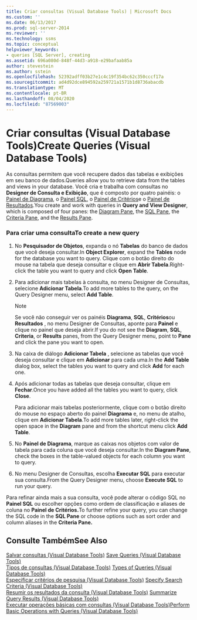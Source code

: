 ```yaml
---
title: Criar consultas (Visual Database Tools) | Microsoft Docs
ms.custom: ''
ms.date: 06/13/2017
ms.prod: sql-server-2014
ms.reviewer: ''
ms.technology: ssms
ms.topic: conceptual
helpviewer_keywords:
- queries [SQL Server], creating
ms.assetid: 696a080d-848f-44d3-a918-e29bafaab85a
author: stevestein
ms.author: sstein
ms.openlocfilehash: 52392adff03b27e1c4c19f354bc62c350cccf17a
ms.sourcegitcommit: ad4d92dce894592a259721a1571b1d8736abacdb
ms.translationtype: MT
ms.contentlocale: pt-BR
ms.lasthandoff: 08/04/2020
ms.locfileid: "87569003"
---
```

# <a name="create-queries-visual-database-tools"></a><span data-ttu-id="46b83-102">Criar consultas (Visual Database Tools)</span><span class="sxs-lookup"><span data-stu-id="46b83-102">Create Queries (Visual Database Tools)</span></span>
  <span data-ttu-id="46b83-103">As consultas permitem que você recupere dados das tabelas e exibições em seu banco de dados.</span><span class="sxs-lookup"><span data-stu-id="46b83-103">Queries allow you to retrieve data from the tables and views in your database.</span></span> <span data-ttu-id="46b83-104">Você cria e trabalha com consultas no **Designer de Consulta e Exibição**, que é composto por quatro painéis: o [Painel de Diagrama](visual-database-tools.md), o [Painel SQL](sql-pane-visual-database-tools.md), o [Painel de Critérios](criteria-pane-visual-database-tools.md)e o [Painel de Resultados](results-pane-visual-database-tools.md).</span><span class="sxs-lookup"><span data-stu-id="46b83-104">You create and work with queries in **Query and View Designer**, which is composed of four panes: the [Diagram Pane](visual-database-tools.md), the [SQL Pane](sql-pane-visual-database-tools.md), the [Criteria Pane](criteria-pane-visual-database-tools.md), and the [Results Pane](results-pane-visual-database-tools.md).</span></span>  
  
### <a name="to-create-a-new-query"></a><span data-ttu-id="46b83-105">Para criar uma consulta</span><span class="sxs-lookup"><span data-stu-id="46b83-105">To create a new query</span></span>  
  
1.  <span data-ttu-id="46b83-106">No **Pesquisador de Objetos**, expanda o nó **Tabelas** do banco de dados que você deseja consultar.</span><span class="sxs-lookup"><span data-stu-id="46b83-106">In **Object Explorer**, expand the **Tables** node for the database you want to query.</span></span> <span data-ttu-id="46b83-107">Clique com o botão direito do mouse na tabela que deseja consultar e clique em **Abrir Tabela**.</span><span class="sxs-lookup"><span data-stu-id="46b83-107">Right-click the table you want to query and click **Open Table**.</span></span>  
  
2.  <span data-ttu-id="46b83-108">Para adicionar mais tabelas à consulta, no menu Designer de Consultas, selecione **Adicionar Tabela**.</span><span class="sxs-lookup"><span data-stu-id="46b83-108">To add more tables to the query, on the Query Designer menu, select **Add Table**.</span></span>  
  
    > [!NOTE]  
    >  <span data-ttu-id="46b83-109">Se você não conseguir ver os painéis **Diagrama**, **SQL**, **Critérios**ou **Resultados** , no menu Designer de Consultas, aponte para **Painel** e clique no painel que deseja abrir.</span><span class="sxs-lookup"><span data-stu-id="46b83-109">If you do not see the **Diagram**, **SQL**, **Criteria**, or **Results** panes, from the Query Designer menu, point to **Pane** and click the pane you want to open.</span></span>  
  
3.  <span data-ttu-id="46b83-110">Na caixa de diálogo **Adicionar Tabela** , selecione as tabelas que você deseja consultar e clique em **Adicionar** para cada uma.</span><span class="sxs-lookup"><span data-stu-id="46b83-110">In the **Add Table** dialog box, select the tables you want to query and click **Add** for each one.</span></span>  
  
4.  <span data-ttu-id="46b83-111">Após adicionar todas as tabelas que deseja consultar, clique em **Fechar**.</span><span class="sxs-lookup"><span data-stu-id="46b83-111">Once you have added all the tables you want to query, click **Close**.</span></span>  
  
     <span data-ttu-id="46b83-112">Para adicionar mais tabelas posteriormente, clique com o botão direito do mouse no espaço aberto do painel **Diagrama** e, no menu de atalho, clique em **Adicionar Tabela**.</span><span class="sxs-lookup"><span data-stu-id="46b83-112">To add more tables later, right-click the open space in the **Diagram** pane and from the shortcut menu click **Add Table**.</span></span>  
  
5.  <span data-ttu-id="46b83-113">No **Painel de Diagrama**, marque as caixas nos objetos com valor de tabela para cada coluna que você deseja consultar.</span><span class="sxs-lookup"><span data-stu-id="46b83-113">In the **Diagram Pane**, check the boxes in the table-valued objects for each column you want to query.</span></span>  
  
6.  <span data-ttu-id="46b83-114">No menu Designer de Consultas, escolha **Executar SQL** para executar sua consulta.</span><span class="sxs-lookup"><span data-stu-id="46b83-114">From the Query Designer menu, choose **Execute SQL** to run your query.</span></span>  
  
 <span data-ttu-id="46b83-115">Para refinar ainda mais a sua consulta, você pode alterar o código SQL no **Painel SQL** ou escolher opções como ordem de classificação e aliases de coluna no **Painel de Critérios.**</span><span class="sxs-lookup"><span data-stu-id="46b83-115">To further refine your query, you can change the SQL code in the **SQL Pane** or choose options such as sort order and column aliases in the **Criteria Pane.**</span></span>  
  
## <a name="see-also"></a><span data-ttu-id="46b83-116">Consulte Também</span><span class="sxs-lookup"><span data-stu-id="46b83-116">See Also</span></span>  
 <span data-ttu-id="46b83-117">[Salvar consultas &#40;Visual Database Tools&#41;](save-queries-visual-database-tools.md) </span><span class="sxs-lookup"><span data-stu-id="46b83-117">[Save Queries &#40;Visual Database Tools&#41;](save-queries-visual-database-tools.md) </span></span>  
 <span data-ttu-id="46b83-118">[Tipos de consultas &#40;Visual Database Tools&#41;](types-of-queries-visual-database-tools.md) </span><span class="sxs-lookup"><span data-stu-id="46b83-118">[Types of Queries &#40;Visual Database Tools&#41;](types-of-queries-visual-database-tools.md) </span></span>  
 <span data-ttu-id="46b83-119">[Especificar critérios de pesquisa &#40;Visual Database Tools&#41;](specify-search-criteria-visual-database-tools.md) </span><span class="sxs-lookup"><span data-stu-id="46b83-119">[Specify Search Criteria &#40;Visual Database Tools&#41;](specify-search-criteria-visual-database-tools.md) </span></span>  
 <span data-ttu-id="46b83-120">[Resumir os resultados da consulta &#40;Visual Database Tools&#41;](summarize-query-results-visual-database-tools.md) </span><span class="sxs-lookup"><span data-stu-id="46b83-120">[Summarize Query Results &#40;Visual Database Tools&#41;](summarize-query-results-visual-database-tools.md) </span></span>  
 [<span data-ttu-id="46b83-121">Executar operações básicas com consultas &#40;Visual Database Tools&#41;</span><span class="sxs-lookup"><span data-stu-id="46b83-121">Perform Basic Operations with Queries &#40;Visual Database Tools&#41;</span></span>](perform-basic-operations-with-queries-visual-database-tools.md)  
  
  
